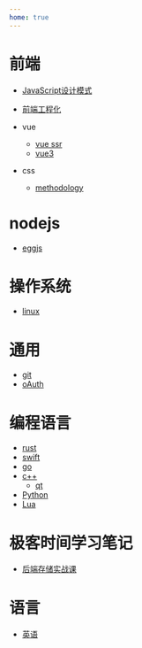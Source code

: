```yaml
---
home: true
---
```

# 前端
- [JavaScript设计模式](./frontend/javascript/design_pattern/)
- [前端工程化](./frontend/engineering/index.md)
- vue
  * [vue ssr](./frontend/vue/ssr.md)
  * [vue3](./frontend/vue/vue3.md)

- css
  * [methodology](./frontend/css/methodology/)

# nodejs
- [eggjs](./nodejs/eggjs.md)


# 操作系统
- [linux](./os/linux/index.md)

# 通用
- [git](./common/tools/git.md)
- [oAuth](./common/tools/OAuth/index.md)


# 编程语言
- [rust](./pl/rust/start.md)
- [swift](./pl/swift/index.md)
- [go](./pl/go.md)
- [c++](./pl/c++/index.md)
    * [qt](./pl/c++/qt/index.md)
- [Python](/pl/python/index.md)
- [Lua](/pl/lua/index.md)

# 极客时间学习笔记
- [后端存储实战课](./geektime/back-end-storage-practical-lession/index.md)


# 语言
- [英语](./language/english/)